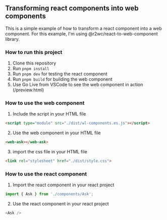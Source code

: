 ## Transforming react components into web components

This is a simple example of how to transform a react component into a web component. 
For this example, I'm using @r2wc/react-to-web-component library.

### How to run this project
1. Clone this repository
2. Run `pnpm install`
3. Run `pnpm dev` for testing the react component
4. Run `pnpm build` for building the web component
5. Use Go Live from VSCode to see the web component in action (/preview.html)

### How to use the web component
1. Include the script in your HTML file
```html
<script type="module" src="./dist/wl-components.es.js"></script> 
```
2. Use the web component in your HTML file
```html
<web-ask></web-ask>
```
3. import the css file in your HTML file
```html
<link rel="stylesheet" href="./dist/style.css">
```

### How to use the react component
1. Import the react component in your react project
```javascript
import { Ask } from './components/Ask';
```
2. Use the react component in your react project
```javascript
<Ask />
```

